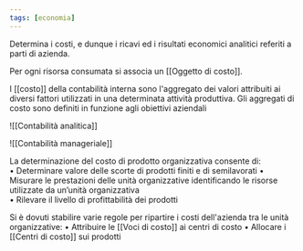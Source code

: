 ```yaml
---
tags: [economia]
---
```

Determina i costi, e dunque i ricavi ed i risultati economici analitici referiti a parti di azienda.

Per ogni risorsa consumata si associa un [[Oggetto di costo]].

I [[costo]] della contabilità interna sono l'aggregato dei valori attribuiti ai diversi fattori utilizzati in una determinata attività produttiva.
Gli aggregati di costo sono definiti in funzione agli obiettivi aziendali

![[Contabilità analitica]]

![[Contabilità manageriale]] 

La determinazione del costo di prodotto organizzativa consente di:  
	• Determinare valore delle scorte di prodotti finiti e di semilavorati 
	• Misurare le prestazioni delle unità organizzative identificando le risorse utilizzate da un’unità organizzativa  
	• Rilevare il livello di profittabilità dei prodotti 

Si è dovuti stabilire varie regole per ripartire i costi dell'azienda tra le unità organizzative:
	• Attribuire le [[Voci di costo]] ai centri di costo
	• Allocare i [[Centri di costo]] sui prodotti


